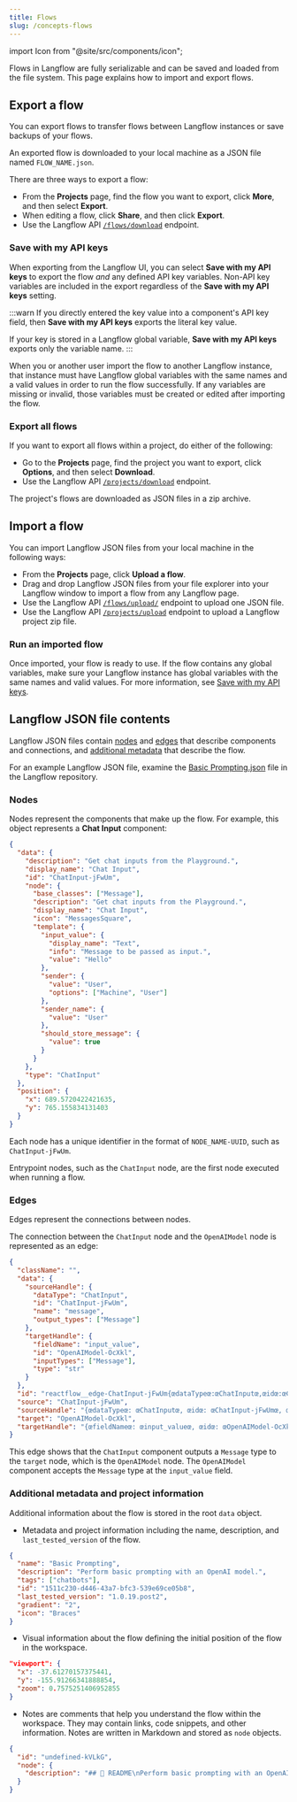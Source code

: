 ```yaml
---
title: Flows
slug: /concepts-flows
---
```


import Icon from "@site/src/components/icon";

<!-- TODO: Align/move flow information from other /concepts-* pages -->

Flows in Langflow are fully serializable and can be saved and loaded from the file system. This page explains how to import and export flows.

## Export a flow

You can export flows to transfer flows between Langflow instances or save backups of your flows.

An exported flow is downloaded to your local machine as a JSON file named `FLOW_NAME.json`.

There are three ways to export a flow:

* From the **Projects** page, find the flow you want to export, click <Icon name="Ellipsis" aria-hidden="true" /> **More**, and then select **Export**.
* When editing a flow, click **Share**, and then click **Export**.
* Use the Langflow API [`/flows/download`](/api-flows#export-flows) endpoint.

### Save with my API keys

When exporting from the Langflow UI, you can select **Save with my API keys** to export the flow _and_ any defined API key variables.
Non-API key variables are included in the export regardless of the **Save with my API keys** setting.

:::warn
If you directly entered the key value into a component's API key field, then **Save with my API keys** exports the literal key value.

If your key is stored in a Langflow global variable, **Save with my API keys** exports only the variable name.
:::

When you or another user import the flow to another Langflow instance, that instance must have Langflow global variables with the same names and a valid values in order to run the flow successfully.
If any variables are missing or invalid, those variables must be created or edited after importing the flow.

### Export all flows

If you want to export all flows within a project, do either of the following:

* Go to the **Projects** page, find the project you want to export, click <Icon name="Ellipsis" aria-hidden="true" /> **Options**, and then select **Download**.
* Use the Langflow API [`/projects/download`](/api-projects#export-a-project) endpoint.

The project's flows are downloaded as JSON files in a zip archive.

## Import a flow

You can import Langflow JSON files from your local machine in the following ways:

* From the **Projects** page, click <Icon name="Upload" aria-hidden="true"/> **Upload a flow**.
* Drag and drop Langflow JSON files from your file explorer into your Langflow window to import a flow from any Langflow page.
* Use the Langflow API [`/flows/upload/`](/api-flows#import-flows) endpoint to upload one JSON file.
* Use the Langflow API [`/projects/upload`](/api-projects#import-a-project) endpoint to upload a Langflow project zip file.

### Run an imported flow

Once imported, your flow is ready to use.
If the flow contains any global variables, make sure your Langflow instance has global variables with the same names and valid values.
For more information, see [Save with my API keys](/concepts-flows#save-with-my-api-keys).

## Langflow JSON file contents

Langflow JSON files contain [nodes](#nodes) and [edges](#edges) that describe components and connections, and [additional metadata](#additional-metadata-and-project-information) that describe the flow.

For an example Langflow JSON file, examine the [Basic Prompting.json](https://github.com/langflow-ai/langflow/blob/main/src/backend/base/langflow/initial_setup/starter_projects/Basic%20Prompting.json) file in the Langflow repository.

### Nodes

Nodes represent the components that make up the flow.
For example, this object represents a **Chat Input** component:

```json
{
  "data": {
    "description": "Get chat inputs from the Playground.",
    "display_name": "Chat Input",
    "id": "ChatInput-jFwUm",
    "node": {
      "base_classes": ["Message"],
      "description": "Get chat inputs from the Playground.",
      "display_name": "Chat Input",
      "icon": "MessagesSquare",
      "template": {
        "input_value": {
          "display_name": "Text",
          "info": "Message to be passed as input.",
          "value": "Hello"
        },
        "sender": {
          "value": "User",
          "options": ["Machine", "User"]
        },
        "sender_name": {
          "value": "User"
        },
        "should_store_message": {
          "value": true
        }
      }
    },
    "type": "ChatInput"
  },
  "position": {
    "x": 689.5720422421635,
    "y": 765.155834131403
  }
}
```

Each node has a unique identifier in the format of `NODE_NAME-UUID`, such as `ChatInput-jFwUm`.

Entrypoint nodes, such as the `ChatInput` node, are the first node executed when running a flow.

### Edges

Edges represent the connections between nodes.

The connection between the `ChatInput` node and the `OpenAIModel` node is represented as an edge:

```json
{
  "className": "",
  "data": {
    "sourceHandle": {
      "dataType": "ChatInput",
      "id": "ChatInput-jFwUm",
      "name": "message",
      "output_types": ["Message"]
    },
    "targetHandle": {
      "fieldName": "input_value",
      "id": "OpenAIModel-OcXkl",
      "inputTypes": ["Message"],
      "type": "str"
    }
  },
  "id": "reactflow__edge-ChatInput-jFwUm{œdataTypeœ:œChatInputœ,œidœ:œChatInput-jFwUmœ,œnameœ:œmessageœ,œoutput_typesœ:[œMessageœ]}-OpenAIModel-OcXkl{œfieldNameœ:œinput_valueœ,œidœ:œOpenAIModel-OcXklœ,œinputTypesœ:[œMessageœ],œtypeœ:œstrœ}",
  "source": "ChatInput-jFwUm",
  "sourceHandle": "{œdataTypeœ: œChatInputœ, œidœ: œChatInput-jFwUmœ, œnameœ: œmessageœ, œoutput_typesœ: [œMessageœ]}",
  "target": "OpenAIModel-OcXkl",
  "targetHandle": "{œfieldNameœ: œinput_valueœ, œidœ: œOpenAIModel-OcXklœ, œinputTypesœ: [œMessageœ], œtypeœ: œstrœ}"
}
```

This edge shows that the `ChatInput` component outputs a `Message` type to the `target` node, which is the `OpenAIModel` node.
The `OpenAIModel` component accepts the `Message` type at the `input_value` field.

### Additional metadata and project information

Additional information about the flow is stored in the root `data` object.

* Metadata and project information including the name, description, and `last_tested_version` of the flow.
```json
{
  "name": "Basic Prompting",
  "description": "Perform basic prompting with an OpenAI model.",
  "tags": ["chatbots"],
  "id": "1511c230-d446-43a7-bfc3-539e69ce05b8",
  "last_tested_version": "1.0.19.post2",
  "gradient": "2",
  "icon": "Braces"
}
```

* Visual information about the flow defining the initial position of the flow in the workspace.
```json
"viewport": {
  "x": -37.61270157375441,
  "y": -155.91266341888854,
  "zoom": 0.7575251406952855
}
```

* Notes are comments that help you understand the flow within the workspace.
They may contain links, code snippets, and other information.
Notes are written in Markdown and stored as `node` objects.
```json
{
  "id": "undefined-kVLkG",
  "node": {
    "description": "## 📖 README\nPerform basic prompting with an OpenAI model.\n\n#### Quick Start\n- Add your **OpenAI API key** to the **OpenAI Model**\n- Open the **Playground** to chat with your bot.\n..."
  }
}
```